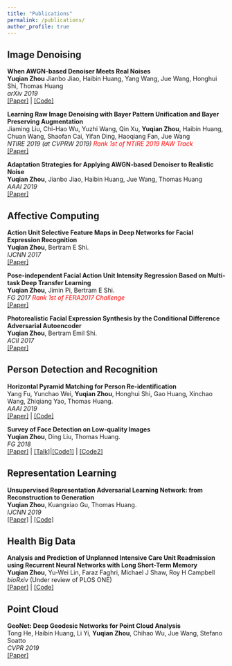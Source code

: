 ```yaml
---
title: "Publications"
permalink: /publications/
author_profile: true
---
```

## Image Denoising

<b>When AWGN-based Denoiser Meets Real Noises</b> <br>
<b>Yuqian Zhou</b> Jianbo Jiao, Haibin Huang, Yang Wang, Jue Wang, Honghui Shi, Thomas Huang 
<br> <i>arXiv 2019</i>
<br>[[Paper]](https://arxiv.org/pdf/1904.03485.pdf) | [[Code]](https://github.com/yzhouas/PD-Denoising-pytorch)<br>

<b>Learning Raw Image Denoising with Bayer Pattern Unification and Bayer Preserving Augmentation</b> <br>
Jiaming Liu, Chi-Hao Wu, Yuzhi Wang, Qin Xu, <b>Yuqian Zhou</b>, Haibin Huang, Chuan Wang, Shaofan Cai, Yifan Ding, Haoqiang Fan, Jue Wang
<br> <i>NTIRE 2019 (at CVPRW 2019) <span style="color:red">Rank 1st of NTIRE 2019 RAW Track</span> </i>
<br>[[Paper]]()

<b>Adaptation Strategies for Applying AWGN-based Denoiser to Realistic Noise</b> <br>
<b>Yuqian Zhou</b>, Jianbo Jiao, Haibin Huang, Jue Wang, Thomas Huang 
<br> <i>AAAI 2019</i>
<br>[[Paper]](https://www.aaai.org/Papers/AAAI/2019/SA-ZhouY.332.pdf)<br>

## Affective Computing
<b>Action Unit Selective Feature Maps in Deep Networks for Facial Expression Recognition</b> <br>
<b>Yuqian Zhou</b>, Bertram E Shi. 
<br> <i>IJCNN 2017</i>
<br>[[Paper]](https://ieeexplore.ieee.org/abstract/document/7966100)

<b>Pose-independent Facial Action Unit Intensity Regression Based on Multi-task Deep Transfer Learning</b> <br>
<b>Yuqian Zhou</b>, Jimin Pi, Bertram E Shi. 
<br> <i>FG 2017 <span style="color:red">Rank 1st of FERA2017 Challenge</span></i>
<br>[[Paper]](https://ieeexplore.ieee.org/abstract/document/7961835)

<b>Photorealistic Facial Expression Synthesis by the Conditional Difference Adversarial Autoencoder</b><br>
<b>Yuqian Zhou</b>, Bertram Emil Shi.
<br> <i>ACII 2017</i>
<br>[[Paper]](https://arxiv.org/abs/1708.09126)

## Person Detection and Recognition
<b>Horizontal Pyramid Matching for Person Re-identification</b> <br>
Yang Fu, Yunchao Wei, <b>Yuqian Zhou</b>, Honghui Shi, Gao Huang, Xinchao Wang, Zhiqiang Yao, Thomas Huang. 
<br> <i>AAAI 2019</i>
<br>[[Paper]](https://arxiv.org/abs/1804.05275) | [[Code]](https://github.com/OasisYang/HPM)

<b>Survey of Face Detection on Low-quality Images</b> <br>
<b>Yuqian Zhou</b>, Ding Liu, Thomas Huang. 
<br> <i>FG 2018</i>
<br>[[Paper]](https://arxiv.org/abs/1804.07362) | [[Talk]](https://www.youtube.com/watch?v=B9L4tZlPvdk&feature=youtu.be)|[[Code1]](https://github.com/rbgirshick/py-faster-rcnn) | [[Code2]](https://github.com/sfzhang15/SFD)

## Representation Learning

<b>Unsupervised Representation Adversarial Learning Network: from Reconstruction to Generation</b> <br>
<b>Yuqian Zhou</b>, Kuangxiao Gu, Thomas Huang. 
<br> <i>IJCNN 2019</i>
<br>[[Paper]](https://arxiv.org/abs/1804.07353) | [[Code]](https://github.com/yzhouas/RepGAN-tensorflow)




## Health Big Data

<b>Analysis and Prediction of Unplanned Intensive Care Unit Readmission using Recurrent Neural Networks with Long Short-Term Memory</b> 
<br><b>Yuqian Zhou</b>, Yu-Wei Lin, Faraz Faghri, Michael J Shaw, Roy H Campbell 
<br> <i>bioRxiv</i> (Under review of PLOS ONE)
<br>[[Paper]](https://www.biorxiv.org/content/10.1101/385518v1) | [[Code]](https://github.com/yzhouas/MIMIC-III_ICU_Readmission_Analysis)


## Point Cloud
<b>GeoNet: Deep Geodesic Networks for Point Cloud Analysis</b> <br>
Tong He,  Haibin Huang,  Li Yi,  <b>Yuqian Zhou</b>,  Chihao Wu,  Jue Wang,  Stefano Soatto 
<br> <i>CVPR 2019</i>
<br>[[Paper]](https://arxiv.org/abs/1901.00680)

